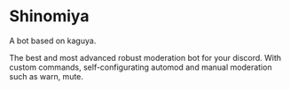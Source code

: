# Shinomiya

A bot based on kaguya. 

The best and most advanced robust moderation bot for your discord. With custom commands, self-configurating automod and manual moderation such as warn, mute.
